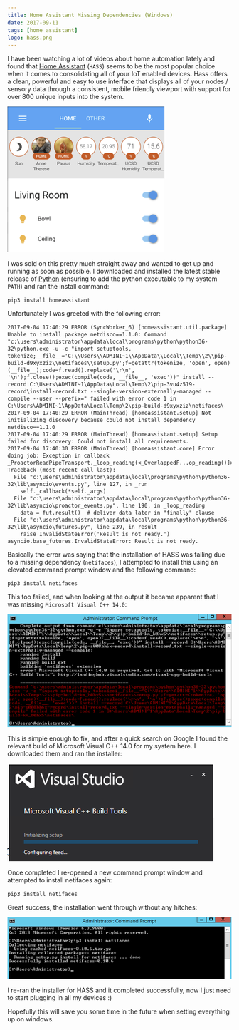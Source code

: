 ```yaml
---
title: Home Assistant Missing Dependencies (Windows)
date: 2017-09-11
tags: [home assistant]
logo: hass.png
---
```


I have been watching a lot of videos about home automation lately and found that [Home Assistant](https://www.home-assistant.io/) (`HASS`) seems to be the most popular choice when it comes to consolidating all of your IoT enabled devices. Hass offers a clean, powerful and easy to use interface that displays all of your nodes / sensory data through a consistent, mobile friendly viewport with support for over 800 unique inputs into the system.

<img src="./001.png" alt="" />

I was sold on this pretty much straight away and wanted to get up and running as soon as possible. I downloaded and installed the latest stable release of [Python](https://www.python.org/) (ensuring to add the python executable to my system `PATH`) and ran the install command:

```
pip3 install homeassistant
```

Unfortunately I was greeted with the following error:

```
2017-09-04 17:40:29 ERROR (SyncWorker_6) [homeassistant.util.package] Unable to install package netdisco==1.1.0: Command "c:\users\administrator\appdata\local\programs\python\python36-32\python.exe -u -c "import setuptools, tokenize;__file__='C:\\Users\\ADMINI~1\\AppData\\Local\\Temp\\2\\pip-build-d9xyxziz\\netifaces\\setup.py';f=getattr(tokenize, 'open', open)(__file__);code=f.read().replace('\r\n', '\n');f.close();exec(compile(code, __file__, 'exec'))" install --record C:\Users\ADMINI~1\AppData\Local\Temp\2\pip-3vu4z519-record\install-record.txt --single-version-externally-managed --compile --user --prefix=" failed with error code 1 in C:\Users\ADMINI~1\AppData\Local\Temp\2\pip-build-d9xyxziz\netifaces\
2017-09-04 17:40:29 ERROR (MainThread) [homeassistant.setup] Not initializing discovery because could not install dependency netdisco==1.1.0
2017-09-04 17:40:29 ERROR (MainThread) [homeassistant.setup] Setup failed for discovery: Could not install all requirements.
2017-09-04 17:40:30 ERROR (MainThread) [homeassistant.core] Error doing job: Exception in callback _ProactorReadPipeTransport._loop_reading(<_OverlappedF...op_reading()]>)
Traceback (most recent call last):
  File "c:\users\administrator\appdata\local\programs\python\python36-32\lib\asyncio\events.py", line 127, in _run
    self._callback(*self._args)
  File "c:\users\administrator\appdata\local\programs\python\python36-32\lib\asyncio\proactor_events.py", line 190, in _loop_reading
    data = fut.result()  # deliver data later in "finally" clause
  File "c:\users\administrator\appdata\local\programs\python\python36-32\lib\asyncio\futures.py", line 239, in result
    raise InvalidStateError('Result is not ready.')
asyncio.base_futures.InvalidStateError: Result is not ready.
```

Basically the error was saying that the installation of HASS was failing due to a missing dependency (`netifaces`), I attempted to install this using an elevated command prompt window and the following command:

```
pip3 install netifaces
```

This too failed, and when looking at the output it became apparent that I was missing `Microsoft Visual C++ 14.0`:

<img src="./002.png" alt="" />

This is simple enough to fix, and after a quick search on Google I found the relevant build of Microsoft Visual C++ 14.0 for my system here. I downloaded them and ran the installer:

<img src="./003.png" alt="" />

Once completed I re-opened a new command prompt window and attempted to install netifaces again:

```
pip3 install netifaces
```

Great success, the installation went through without any hitches:

<img src="./004.png" alt="" />

I re-ran the installer for HASS and it completed successfully, now I just need to start plugging in all my devices :)

Hopefully this will save you some time in the future when setting everything up on windows.